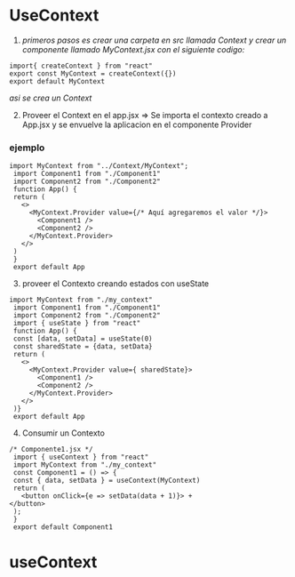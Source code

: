 # UseContext

1. *primeros pasos es crear una carpeta en src llamada Context y crear un componente llamado MyContext.jsx con el siguiente codigo:*

```
import{ createContext } from "react"
export const MyContext = createContext({})
export default MyContext

```
*asi se crea un Context*

2. Proveer el Context en el app.jsx => Se importa el contexto creado a App.jsx y se envuelve la aplicacion en el componente Provider

### ejemplo

```
import MyContext from "../Context/MyContext";
 import Component1 from "./Component1"
 import Component2 from "./Component2"
 function App() {
 return (
   <>
     <MyContext.Provider value={/* Aquí agregaremos el valor */}>
       <Component1 />
       <Component2 />
     </MyContext.Provider>
   </>
 )
 }
 export default App
 ```
 3. proveer el Contexto creando estados con useState

```
import MyContext from "./my_context"
 import Component1 from "./Component1"
 import Component2 from "./Component2"
 import { useState } from "react"
 function App() {
 const [data, setData] = useState(0)
 const sharedState = {data, setData}
 return (
   <>
     <MyContext.Provider value={ sharedState}>
       <Component1 />
       <Component2 />
     </MyContext.Provider>
   </>
 )}
 export default App

```

4. Consumir un Contexto

```
/* Componente1.jsx */
 import { useContext } from "react"
 import MyContext from "./my_context"
 const Component1 = () => {
 const { data, setData } = useContext(MyContext)
 return (
   <button onClick={e => setData(data + 1)}> + 
</button>
 );
 }
 export default Component1
 ```


# useContext
